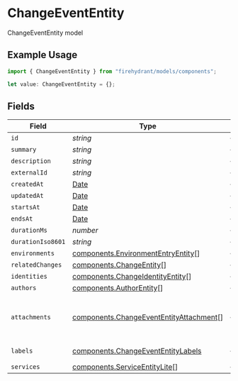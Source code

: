 # ChangeEventEntity

ChangeEventEntity model

## Example Usage

```typescript
import { ChangeEventEntity } from "firehydrant/models/components";

let value: ChangeEventEntity = {};
```

## Fields

| Field                                                                                                                      | Type                                                                                                                       | Required                                                                                                                   | Description                                                                                                                |
| -------------------------------------------------------------------------------------------------------------------------- | -------------------------------------------------------------------------------------------------------------------------- | -------------------------------------------------------------------------------------------------------------------------- | -------------------------------------------------------------------------------------------------------------------------- |
| `id`                                                                                                                       | *string*                                                                                                                   | :heavy_minus_sign:                                                                                                         | N/A                                                                                                                        |
| `summary`                                                                                                                  | *string*                                                                                                                   | :heavy_minus_sign:                                                                                                         | N/A                                                                                                                        |
| `description`                                                                                                              | *string*                                                                                                                   | :heavy_minus_sign:                                                                                                         | N/A                                                                                                                        |
| `externalId`                                                                                                               | *string*                                                                                                                   | :heavy_minus_sign:                                                                                                         | N/A                                                                                                                        |
| `createdAt`                                                                                                                | [Date](https://developer.mozilla.org/en-US/docs/Web/JavaScript/Reference/Global_Objects/Date)                              | :heavy_minus_sign:                                                                                                         | N/A                                                                                                                        |
| `updatedAt`                                                                                                                | [Date](https://developer.mozilla.org/en-US/docs/Web/JavaScript/Reference/Global_Objects/Date)                              | :heavy_minus_sign:                                                                                                         | N/A                                                                                                                        |
| `startsAt`                                                                                                                 | [Date](https://developer.mozilla.org/en-US/docs/Web/JavaScript/Reference/Global_Objects/Date)                              | :heavy_minus_sign:                                                                                                         | N/A                                                                                                                        |
| `endsAt`                                                                                                                   | [Date](https://developer.mozilla.org/en-US/docs/Web/JavaScript/Reference/Global_Objects/Date)                              | :heavy_minus_sign:                                                                                                         | N/A                                                                                                                        |
| `durationMs`                                                                                                               | *number*                                                                                                                   | :heavy_minus_sign:                                                                                                         | N/A                                                                                                                        |
| `durationIso8601`                                                                                                          | *string*                                                                                                                   | :heavy_minus_sign:                                                                                                         | N/A                                                                                                                        |
| `environments`                                                                                                             | [components.EnvironmentEntryEntity](../../models/components/environmententryentity.md)[]                                   | :heavy_minus_sign:                                                                                                         | N/A                                                                                                                        |
| `relatedChanges`                                                                                                           | [components.ChangeEntity](../../models/components/changeentity.md)[]                                                       | :heavy_minus_sign:                                                                                                         | N/A                                                                                                                        |
| `identities`                                                                                                               | [components.ChangeIdentityEntity](../../models/components/changeidentityentity.md)[]                                       | :heavy_minus_sign:                                                                                                         | N/A                                                                                                                        |
| `authors`                                                                                                                  | [components.AuthorEntity](../../models/components/authorentity.md)[]                                                       | :heavy_minus_sign:                                                                                                         | N/A                                                                                                                        |
| `attachments`                                                                                                              | [components.ChangeEventEntityAttachment](../../models/components/changeevententityattachment.md)[]                         | :heavy_minus_sign:                                                                                                         | A list of objects attached to this item. Can be one of: LinkEntity, CustomerSupportIssueEntity, or GenericAttachmentEntity |
| `labels`                                                                                                                   | [components.ChangeEventEntityLabels](../../models/components/changeevententitylabels.md)                                   | :heavy_minus_sign:                                                                                                         | An object of label key and values                                                                                          |
| `services`                                                                                                                 | [components.ServiceEntityLite](../../models/components/serviceentitylite.md)[]                                             | :heavy_minus_sign:                                                                                                         | N/A                                                                                                                        |